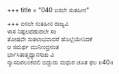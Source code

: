 +++
title = "040 ಐಸಲೇ ಸುತಹೀನ"

+++
ಐಸಲೇ ಸುತಹೀನ ರಾಜ್ಯವಿ  
ಳಾಸ ನಿಷ್ಫಲವಹುದಲೇ ಸಂ  
ತೋಷವೇ ಸುತಲಾಭವಾದರೆ ಹೊಲ್ಲೆಯೇನಿದಕೆ   
ಆ ಸಮರ್ಥ ಮುನೀಂದ್ರನಂತ  
ರ್ಭಾಸಿತಾತ್ಮಧ್ಯಾನಸುಖ ವಿ  
ನ್ಯಾಸದಿರಲಂಕದಲಿ ಬಿದ್ದುದು ಮಧುರ ಚೂತ ಫಲ    ॥40॥